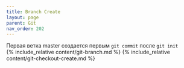 ```yaml
---
title: Branch Create
layout: page
parent: Git
nav_order: 202
---
```

Первая ветка master создается первым `git commit` после `git init`  
{% include_relative content/git-branch.md %}
{% include_relative content/git-checkout-create.md %}